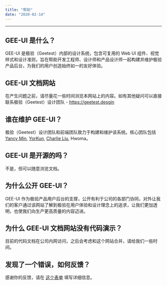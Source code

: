 ```yaml
---
title: "帮助"
date: "2020-02-14"
---
```


---

## GEE-UI 是什么？

GEE-UI 是极验（Geetest）内部的设计系统，包含可复用的 Web UI 组件、视觉样式和设计准则，旨在帮助开发工程师、设计师和产品设计师一起构建并维护极验产品后台，为我们的用户创造始终如一的友好体验。

## GEE-UI 文档网站

在产生问题之前，请尽量花一些时间浏览本网站上的内容。如有其他疑问可以直接联系极验（Geetest）设计团队 - https://geetest.desgin

## 谁在维护 GEE-UI？

极验（Geetest）设计团队和前端团队致力于构建和维护该系统。核心团队包括 [Yancy Min](https://yancymin.design), [YorKun](https://yorkun.com), [Charlie Liu](https://www.liuchangyi.com/), Hwoma。

## GEE-UI 是开源的吗？

不是，但可以随意浏览文档。

## 为什么公开 GEE-UI？

GEE-UI 作为极验产品用户后台的支撑，公开有利于公司的各部门协同，对外让我们的客户通过该网站了解到极验在用户体验和设计理念上的追求，让我们更加透明，也使我们向生产更高质量的内容迈进。

## 为什么 GEE-UI 文档网站没有代码演示？

目前的代码文档在公司内网访问，之后会考虑和这个网站合并，请给我们一些时间。

## 发现了一个错误，如何反馈？

感谢你的反馈，请在 [这个表单](https://forms.gle/QKGW7mcgxf3Bt4vJ8) 填写详细信息。
